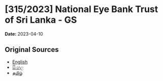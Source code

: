 # [315/2023] National Eye Bank Trust of Sri Lanka - GS

**Date:** 2023-04-10

## Original Sources

- [English](https://documents.gov.lk/view/bills/2023/4/315-2023_E.pdf)
- [සිංහල](https://documents.gov.lk/view/bills/2023/4/315-2023_S.pdf)
- [தமிழ்](https://documents.gov.lk/view/bills/2023/4/315-2023_T.pdf)
